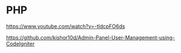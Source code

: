 # PHP


https://www.youtube.com/watch?v=-tldcpFO6ds


https://github.com/kishor10d/Admin-Panel-User-Management-using-CodeIgniter
